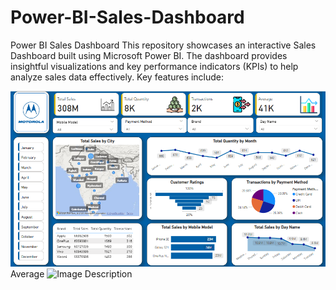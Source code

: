 # Power-BI-Sales-Dashboard
Power BI Sales Dashboard This repository showcases an interactive Sales Dashboard built using Microsoft Power BI. The dashboard provides insightful visualizations and key 
performance indicators (KPIs) to help analyze sales data effectively. Key features include:

<img src="https://github.com/Shaharukhkhan0099/Power-BI-Mobile-Sales-Dashboard/blob/9cbce5aa9128cc49426091186a762ffcdd30e2e1/Mobile_Slaes_Dashboard%20.png" alt="Image Description" width="600">
<br>
Average
<img src="" alt="Image Description" width="600">
